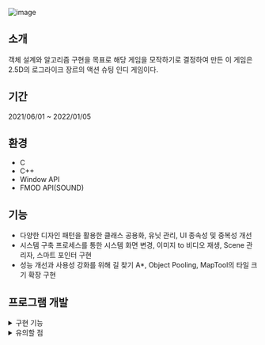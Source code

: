 ![image](https://github.com/songbyhyeok/2022-Enter-the-Gungeon/assets/63230518/05d93696-7c47-43f6-a918-29a135d8b2bf)

## 소개
객체 설계와 알고리즘 구현을 목표로 해당 게임을 모작하기로 결정하여 만든 이 게임은 2.5D의 로그라이크 장르의 액션 슈팅 인디 게임이다.

## 기간
2021/06/01 ~ 2022/01/05

## 환경
- C
- C++
- Window API
- FMOD API(SOUND)

## 기능
- 다양한 디자인 패턴을 활용한 클래스 공용화, 유닛 관리, UI 종속성 및 중복성 개선
- 시스템 구축 프로세스를 통한 시스템 화면 변경, 이미지 to 비디오 재생, Scene 관리자, 스마트 포인터 구현
- 성능 개선과 사용성 강화를 위해 길 찾기 A*, Object Pooling, MapTool의 타일 크기 확장 구현

## 프로그램 개발
<details>
<summary>구현 기능</summary>
<div markdown="1">

### 길 찾기 알고리즘 A*
![ASTAR](https://github.com/songbyhyeok/2022-Enter-the-Gungeon/assets/63230518/37735091-8606-4697-8129-2d908cb51c6c)  
Enemy가 Player에게 다가가기 위해 오직 목적지만 탐색하는 A* 적합하다 판단, A* 설계 중 목적지(player 위치)까지 계산 방식인 F = G(시작점 기준 현재 노드까지 비용) + H(현재 노드에서 목적지까지 거리)를 ParentNode(최소 비용으로 계산된 이전 노드들)에 담아 이를 enemy에게 이동 명령 처리와 이동 중 원거리 특성상 유효 사거리에 들어올 경우 이동 중단 명령 처리가 필요하다 판단, 이를 매 프레임마다 enemy 거리(시작점)와 player 거리(도착점)을 구해 a* 수행, 단, 적 유효 사거리일 경우 중단 조건과 매 프레임마다 a* 수행은 성능 이슈로 이어질 것으로 판단하여 player가 이동하지 않는다면 a*는 한 번만 수행하게끔 최적화 개선

### **타일 크기 확장 기능 구현**
![타일 크기 확장 기능 구현](https://github.com/songbyhyeok/2022-Enter-the-Gungeon/assets/63230518/f394ab77-1def-429e-ae45-38a00db75f15)  
맵툴 알고리즘 개발 과정에서 타일 설치 시 임의로 크기를 확장해야 하는 필요성 인식, 구현 시 타일을 드래그하여 설치 시 크기를 어떻게 확장시킬지에 대한 해결책이 필요. 드래그 이후 충돌 시점에서 새 좌표를 통해 타일 크기를 확장하는 방법 도입하여 문제 해결

### 오브젝트 풀링 활용 오버헤드 개선
![오브젝트 풀링 오버헤드 개선](https://github.com/songbyhyeok/2022-Enter-the-Gungeon/assets/63230518/46afc6cb-1145-42e5-a757-0a22ea20fee9)  
초당 소모되는 총알 생성 및 소멸 시 오버헤드 우려, 이는 게임 성능 저하와 게임 몰입 방해로 이어질 것으로 판단, 이는 초당 100여개 이상 즉 100ms 이상 비용 발생,  60프레임 렌더링에서 100ms / 1/60 * 100% = 166%이라는 치명적 성능 저하. 따라서 오브젝트 풀링 기술 도입. 200여개 객체를 미리 생성 후 풀에 저장 이를 풀에서 재활용 처리하며 관리. 도입 결과 166% 성능 저하 최소화 성과 달성

### 추상팩토리 디자인 패턴(유닛 관리)
![추상팩토리](https://github.com/songbyhyeok/2022-Enter-the-Gungeon/assets/63230518/40e5f58d-096c-4f87-a8f9-ce1a1a03dc8d)  
팩토리패턴은 타입 별로 생산할 수 없어, Monster를 구현한 객체들을 타입 별로 생산할 수 있는 추상 팩토리 패턴이 적합 판단, 해당 클래스에 각 타입을 반환 메서드들을 기입하여 상황에 맞게 생산할 수 있게 처리 → ex 제품 추상 팩토리의 메서드 A는 오직 Monster를 상속한 A 객체만 생산

### 싱글톤 디자인패턴
여러 씬에서 메모리 공간에 얽매이지 않고 공용으로 사용할 유틸 클래스들을 어떻게 사용해야 할까 고민, 이를 하나의 전역 메모리에서 사용할 수 있는 싱글톤 디자인패턴을 고려, 하지만 각 유틸마다 타입이 다르기 때문에 하나의 메모리에서 사용하게 할 수 있을지 고민. template(제네릭)할 경우 공용화가 가능할 수 있다 판단 및 시도 결과 여러 씬에서 Sound, Screen, Option 등 여러 클래스를 공용 사용할 수 있게 해결

### Image Video 인트로 구현(비디오 재생 알고리즘)
![오프닝을 재생시키기 위해 여러 장의 그림들을 하나의 이미지에 압축.](https://github.com/songbyhyeok/2022-Enter-the-Gungeon/assets/63230518/f3ef9d4e-d7aa-4d5a-9755-ef6c38750dd3)  
오프닝을 재생시키기 위해 여러 장의 그림들을 하나의 이미지에 압축.

![인트로 재생](https://github.com/songbyhyeok/2022-Enter-the-Gungeon/assets/63230518/11112819-929f-4d35-bc6d-9f3aa9e3dd50)  
winAPI 버전 호환 문제로 video api 사용 불가능, 대안으로 영상을 이미지로 변환하여 출력 방법을 고려, 하지만 수백장 이미지를 어떻게 묶어 재생할 수 있을지 고민, 이를 해결하기 위해 기존 image 클래스에 재생 옵션을 추가한 video 클래스와 제어하기 위한 video controller를 도입하여 프레임 단위로 영상 재생하도록 구현

### GameSceneManager(gameSceneMgr) 성능 개선
![scene](https://github.com/songbyhyeok/2022-Enter-the-Gungeon/assets/63230518/e5d765f8-2c9c-4de7-883d-81cc641f9db2)  
gameSceneMgr에서 관리되는 Scene 외 요소들 낭비되고 있는 것 발견, 이로 인해 게임 Scene의 로딩과 동작 중 성능 저하가 발생할 것으로 판단. CPU Scheduling Algorithm 도입 과정에서 ready, blocked, running 구조화를 접목 후 최적화 시도 결과, 재사용성 가능과 실행 중 씬 외의 자원 낭비 방지, 10% 성능 향상

### 상태 패턴을 활용한 여러 씬에서 UI 버튼 클래스 재사용성 향상
![상태 패턴 활용](https://github.com/songbyhyeok/2022-Enter-the-Gungeon/assets/63230518/c088d6d9-0221-4a7a-9652-18730fdc589e)  
여러 씬들 효율적 관리 고민, 각 씬에서 버튼 클래스를 개별 사용함으로써 코드 중복성 증가 및 유지보수가 떨어짐. 이를 각 상태에 대응할 수 있는 상태 디자인 패턴이 적합 판단 후 접목 후 버튼 관련  코드 최소화 달성, 이를 통해 유지보수성과 생산성 향상

### 해상도 변경 알고리즘
![해상도 변경 1](https://github.com/songbyhyeok/2022-Enter-the-Gungeon/assets/63230518/aa79aa61-a1db-4beb-8b03-fc0b14e46fa3)
![해상도 변경2](https://github.com/songbyhyeok/2022-Enter-the-Gungeon/assets/63230518/6f828bce-29cc-4390-8a2a-cbc3b3b1096a)  
화면 변경 시 픽셀, 비율, 스케일 조정에 대한 필요성 고려, 픽셀에 따른 비율 고려와 조정, 스케일 계산에 대한 문제 발생, 이를 화면에 따른 비율 레퍼런스를 참고하여 계산 공식을 연구, (가로 픽셀 / 가로 비율) * 세로 비율의 계산 결과 토대로 GCD(최대공약수) 알고리즘 사용을 하면 되는 것을 알게됨. 이를 통해 계산, 스케일 계산은 게임 수학 행렬과 스케일 이론을 참고 해상도 * 스케일 비율 계산 사용

### 스마트포인터
Unmanaged 언어 특성상 프로그램 규모가 커짐에 따라 메모리 누수 가능성 고려, 이를 해결하기 위해 스마트포인터 도입, 각 객체 has-a 관계인 포인터 객체가 의존성이 높을 경우 unique_ptr을 사용, 역이라면 shared_ptr를 사용하여 상황을 고려하여 설계

</div>
</details>

<!-- <details>
<summary>회고</summary>
<div markdown="1">

### 새로운 출발
수료 이후 부족했던 문법과 문제해결능력을 개선하고 개인 프로젝트를 시작했을 때, 하나의 작품을 스스로 만들 수 있다는 자신감과 개발자란 긍지를 갖고 있었고, 환경 구축부터 공용적인 객체 설계까진 무리없이 진행했다. 

### 과정
하지만 진행 중 다양한 어려움에 부딪히게 되었다. 객체 설계의 한계, 예상치 못한 변수들로 인한 복잡한 문제들. 마치 여러 개의 무거운 추들을 몸에 달고 다니는 듯한 기분이었다. 어찌됐든 앞으로 나아가야만 했고, 가장 먼저 객체 설계부터 개선하기로 결정했다. 하나의 모듈에서 여러 개 역할을 다 수행하다 보니 유지보수가 힘들고, 오류를 찾고 해결하기가 매우 버거웠다. 그래서 관련 서적을 통해 개념을 익히며 리팩토링을 진행하여 새 시스템을 구축하여 해결하였다. 그리고 기능 구현에 대한 이슈들, OS와 상호협력으로 문제를 해결해 나아가야 할 부분들이 대다수였기 때문에, 원론적 기술 분석과 이해 그리고 추론 능력과 응용력을 요구하였다. 아직까지도 기억에 남는 더블버퍼링(화면 출력 기술) 이슈. 분명히 bmp 이미지를 백버퍼에 전달 후 이를 프론트 버퍼에 복사하여 화면에 출력 명령을 내렸는데 그림이 계속 밀리는 현상이 발생하는 문제에 대해 기술 원리를 다시 분석하고 두 버퍼 간의 전달 과정에서 백버퍼와 프론트버퍼의 전달 이후 데이터를 청소하는 것을 빠뜨렸던 점은 아직도 생생하게 기억한다. 그리고 A* 길찾기 알고리즘을 몬스터 객체에 주입하여 플레이어가 목표가 되어 따라가게 하는 요구조건은 실시간으로 움직이는 목표 좌표에 대한 상대 좌표 계산이 필요해서, 상당히 애를 먹기도 했었다.

### 이것만큼은
무언가를 체득하기 위해선 반드시 어렵게 해결해 나가는 과정이 필요하다고 생각한다. 이러한 과정을 통해 객체지향적 사고와 문제 해결 능력에 필요한 분석, 응용, 인내력을 키울 수 있었다. 게임전용 엔진같은 도구를 사용해서 생산성을 높일 수도 있었지만, 뿌리치고 끝까지 개발한 점에 대해서 아직도 정말 잘했다고 생각이 든다.

### 앞으로
첫 언어는 C언어였다. 그래서 뭐 하나를 하더라도 깊게 분석하고 잘못된 점을 개선해 나아가야만 했었고, 이것이 곧 자부심으로 까지 이어졌다. 하지만 이제는 더 다양한 기술을 습득하고 빠른 시간 내에 효율적인 결과를 도출하는 개발자가 되고 싶다. 직업을 시작하게된 계기인 필요한 제품을 만들어내는 창작자로서의 길을 걷고 싶을 뿐이다.
</div>
</details> -->

<details>
<summary>유의할 점</summary>
<div markdown="1">
  
![227455629-3c952306-5110-4606-9cac-364a09f79ac5](https://user-images.githubusercontent.com/63230518/227720467-91c547af-376a-44fe-a037-3340859dcbcf.png)

이전 커밋 기록 .git 파일 (git Lfs 이슈로 인해 커밋 초기화할 수 밖에 없어 남겨둡니다.)

https://drive.google.com/file/d/1PjhTHGqkLZwO74MkHWBBOHL-_e-vhfge/view?usp=sharing

#### 해당 프로젝트에 넣어야 할 대용량 이미지 파일
![227455619-acb7fa37-25f6-4c93-b5cd-6ead33b6a0e7](https://user-images.githubusercontent.com/63230518/227720465-03f656ad-53cf-438d-83f0-70adcaadf921.png)
https://drive.google.com/file/d/1N_XjV-e7wwBK-BdkCtuTEju2pL8QZwac/view?usp=sharing

사진 속 가리키는 폴더 내부에 붙여 넣으시면 됩니다.
</div>
</details>




